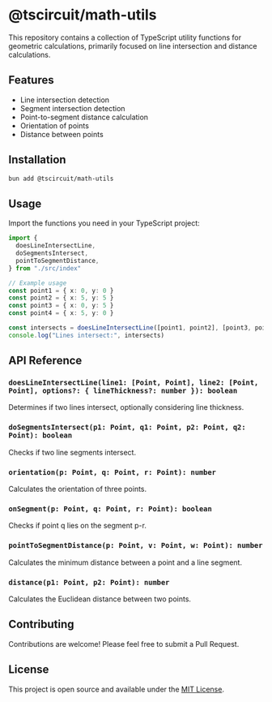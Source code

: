 # @tscircuit/math-utils

This repository contains a collection of TypeScript utility functions for geometric calculations, primarily focused on line intersection and distance calculations.

## Features

- Line intersection detection
- Segment intersection detection
- Point-to-segment distance calculation
- Orientation of points
- Distance between points

## Installation

```bash
bun add @tscircuit/math-utils
```

## Usage

Import the functions you need in your TypeScript project:

```typescript
import {
  doesLineIntersectLine,
  doSegmentsIntersect,
  pointToSegmentDistance,
} from "./src/index"

// Example usage
const point1 = { x: 0, y: 0 }
const point2 = { x: 5, y: 5 }
const point3 = { x: 0, y: 5 }
const point4 = { x: 5, y: 0 }

const intersects = doesLineIntersectLine([point1, point2], [point3, point4])
console.log("Lines intersect:", intersects)
```

## API Reference

### `doesLineIntersectLine(line1: [Point, Point], line2: [Point, Point], options?: { lineThickness?: number }): boolean`

Determines if two lines intersect, optionally considering line thickness.

### `doSegmentsIntersect(p1: Point, q1: Point, p2: Point, q2: Point): boolean`

Checks if two line segments intersect.

### `orientation(p: Point, q: Point, r: Point): number`

Calculates the orientation of three points.

### `onSegment(p: Point, q: Point, r: Point): boolean`

Checks if point q lies on the segment p-r.

### `pointToSegmentDistance(p: Point, v: Point, w: Point): number`

Calculates the minimum distance between a point and a line segment.

### `distance(p1: Point, p2: Point): number`

Calculates the Euclidean distance between two points.

## Contributing

Contributions are welcome! Please feel free to submit a Pull Request.

## License

This project is open source and available under the [MIT License](LICENSE).
